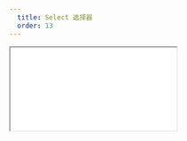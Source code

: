 ```yaml
---
  title: Select 选择器
  order: 13
---
```

    
<Iframe src="//mc.fusion.design/demos/comp_groups/@alifd/next/select?theme=@alifd/theme-2" />
